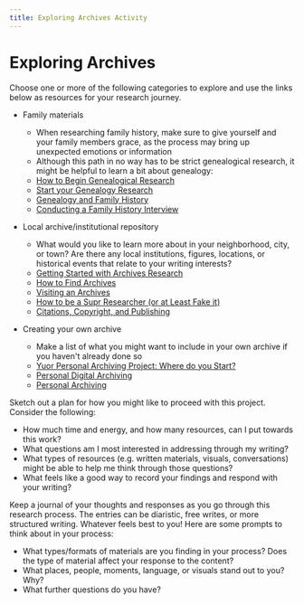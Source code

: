 ```yaml
---
title: Exploring Archives Activity
---
```

# Exploring Archives
Choose one or more of the following categories to explore and use the links below as resources for your research journey.
- Family materials
    - When researching family history, make sure to give yourself and your family members grace, as the process may bring up unexpected emotions or information
    - Although this path in no way has to be strict genealogical research, it might be helpful to learn a bit about genealogy: 
    - [How to Begin Genealogical Research](https://www.archives.gov/riverside/how-to-begin-genealogical-research)
    - [Start your Genealogy Research](https://www.archives.gov/research/genealogy/start-research) 
    - [Genealogy and Family History](https://www.usa.gov/genealogy) 
    - [Conducting a Family History Interview](https://www.americanancestors.org/conducting-family-history-interview)

- Local archive/institutional repository
    - What would you like to learn more about in your neighborhood, city, or town? Are there any local institutions, figures, locations, or historical events that relate to your writing interests? 
    - [Getting Started with Archives Research](https://guides.library.barnard.edu/archivalresearch/gettingstarted) 
    - [How to Find Archives](https://guides.library.barnard.edu/archivalresearch/findarchives)
    - [Visiting an Archives](https://www2.archivists.org/usingarchives/visitinganarchives)
    - [How to be a Supr Researcher (or at Least Fake it)](https://blogs.library.duke.edu/rubenstein/files/2016/04/archives-minizine.pdf) 
    - [Citations, Copyright, and Publishing](https://guides.library.barnard.edu/archivalresearch/citation) 
 
- Creating your own archive
    - Make a list of what you might want to include in your own archive if you haven't already done so
    - [Yuor Personal Archiving Project: Where do you Start?](https://blogs.loc.gov/thesignal/2016/05/how-to-begin-a-personal-archiving-project/) 
    - [Personal Digital Archiving](https://guides.library.barnard.edu/preserveyourwork/personaldigitalarchiving) 
    - [Personal Archiving](https://digitalpreservation.gov/personalarchiving/) 
    
Sketch out a plan for how you might like to proceed with this project. Consider the following:
- How much time and energy, and how many resources, can I put towards this work?
- What questions am I most interested in addressing through my writing? 
- What types of resources (e.g. written materials, visuals, conversations) might be able to help me think through those questions?
- What feels like a good way to record your findings and respond with your writing?

Keep a journal of your thoughts and responses as you go through this research process. The entries can be diaristic, free writes, or more structured writing. Whatever feels best to you! Here are some prompts to think about in your process:
- What types/formats of materials are you finding in your process? Does the type of material affect your response to the content?
- What places, people, moments, language, or visuals stand out to you? Why?
- What further questions do you have?
